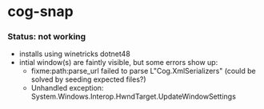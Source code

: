 # cog-snap

### Status: not working

- installs using winetricks dotnet48
- intial window(s) are faintly visible, but some errors show up:
  - fixme:path:parse_url failed to parse L"Cog.XmlSerializers" (could be solved by seeding expected files?)
  - Unhandled exception: System.Windows.Interop.HwndTarget.UpdateWindowSettings

